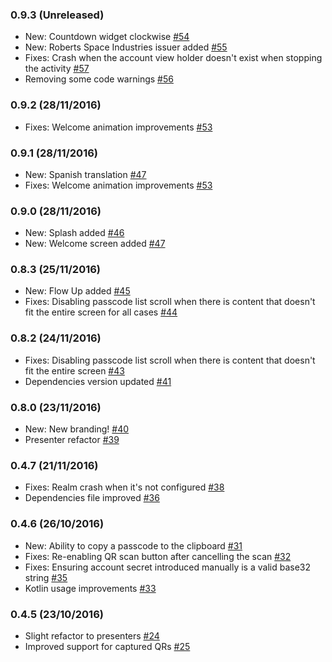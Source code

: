 ### 0.9.3 (Unreleased)

* New: Countdown widget clockwise [#54](https://github.com/arturogutierrez/Openticator/pull/54)
* New: Roberts Space Industries issuer added [#55](https://github.com/arturogutierrez/Openticator/pull/55)
* Fixes: Crash when the account view holder doesn't exist when stopping the activity [#57](https://github.com/arturogutierrez/Openticator/pull/57)
* Removing some code warnings [#56](https://github.com/arturogutierrez/Openticator/pull/56)

### 0.9.2 (28/11/2016)

* Fixes: Welcome animation improvements [#53](https://github.com/arturogutierrez/Openticator/pull/53)

### 0.9.1 (28/11/2016)

* New: Spanish translation [#47](https://github.com/arturogutierrez/Openticator/pull/49)
* Fixes: Welcome animation improvements [#53](https://github.com/arturogutierrez/Openticator/pull/53)

### 0.9.0 (28/11/2016)

* New: Splash added [#46](https://github.com/arturogutierrez/Openticator/pull/46)
* New: Welcome screen added [#47](https://github.com/arturogutierrez/Openticator/pull/47)

### 0.8.3 (25/11/2016)

* New: Flow Up added [#45](https://github.com/arturogutierrez/Openticator/pull/45)
* Fixes: Disabling passcode list scroll when there is content that doesn't fit the entire screen for all cases [#44](https://github.com/arturogutierrez/Openticator/pull/44)

### 0.8.2 (24/11/2016)

* Fixes: Disabling passcode list scroll when there is content that doesn't fit the entire screen  [#43](https://github.com/arturogutierrez/Openticator/pull/43)
* Dependencies version updated [#41](https://github.com/arturogutierrez/Openticator/pull/42)

### 0.8.0 (23/11/2016)

* New: New branding! [#40](https://github.com/arturogutierrez/Openticator/pull/40)
* Presenter refactor [#39](https://github.com/arturogutierrez/Openticator/pull/39)

### 0.4.7 (21/11/2016)

* Fixes: Realm crash when it's not configured [#38](https://github.com/arturogutierrez/Openticator/pull/38)
* Dependencies file improved [#36](https://github.com/arturogutierrez/Openticator/pull/36)

### 0.4.6 (26/10/2016)

* New: Ability to copy a passcode to the clipboard [#31](https://github.com/arturogutierrez/Openticator/pull/31)
* Fixes: Re-enabling QR scan button after cancelling the scan [#32](https://github.com/arturogutierrez/Openticator/pull/32)
* Fixes: Ensuring account secret introduced manually is a valid base32 string [#35](https://github.com/arturogutierrez/Openticator/pull/35)
* Kotlin usage improvements [#33](https://github.com/arturogutierrez/Openticator/pull/33)

### 0.4.5 (23/10/2016)

* Slight refactor to presenters [#24](https://github.com/arturogutierrez/Openticator/pull/24)
* Improved support for captured QRs [#25](https://github.com/arturogutierrez/Openticator/pull/25)
